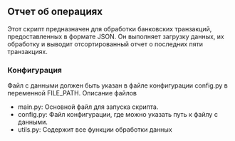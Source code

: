 ## Отчет об операциях
Этот скрипт предназначен для обработки банковских транзакций, предоставленных в формате JSON. Он выполняет загрузку данных, их обработку и выводит отсортированный отчет о последних пяти транзакциях.

### Конфигурация
Файл с данными должен быть указан в файле конфигурации config.py в переменной FILE_PATH.
Описание файлов
- main.py: Основной файл для запуска скрипта.
- config.py: Файл конфигурации, где можно указать путь к файлу с данными.
- utils.py: Содержит все функции обработки данных
